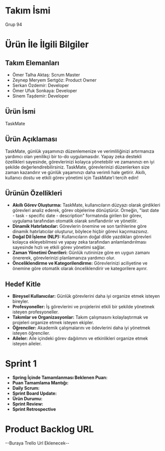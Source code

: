 # Takım İsmi
Grup 94
# Ürün İle İlgili Bilgiler
## Takım Elemanları
* Ömer Talha Aktaş: Scrum Master
* Zeynep Meryem Sertgöz: Product Owner
* Serkan Özdemir: Developer
* Ömer Ufuk Sonkaya: Developer
* Sinem Taşdemir: Developer
## Ürün İsmi
TaskMate
## Ürün Açıklaması
TaskMate, günlük yaşamınızı düzenlemenize ve verimliliğinizi artırmanıza yardımcı olan yenilikçi bir to-do uygulamasıdır. Yapay zeka destekli özellikleri sayesinde, görevlerinizi kolayca yönetebilir ve zamanınızı en iyi şekilde değerlendirebilirsiniz. TaskMate, görevlerinizi düzenlerken size zaman kazandırır ve günlük yaşamınızı daha verimli hale getirir. Akıllı, kullanıcı dostu ve etkili görev yönetimi için TaskMate’i tercih edin!
## Ürünün Özellikleri
* **Akıllı Görev Oluşturma:** TaskMate, kullanıcıların düzyazı olarak girdikleri görevleri analiz ederek, görev objelerine dönüştürür. Örneğin, "last date - task - specific date - description" formatında girilen bir görev, uygulama tarafından otomatik olarak sınıflandırılır ve yönetilir.
* **Dinamik Hatırlatıcılar:** Görevlerin önemine ve son tarihlerine göre dinamik hatırlatıcılar oluşturur, böylece hiçbir görevi kaçırmazsınız.
* **Doğal Dil İşleme (NLP):** Kullanıcıların doğal dilde yazdıkları görevleri kolayca ekleyebilmesi ve yapay zeka tarafından anlamlandırılması sayesinde hızlı ve etkili görev yönetimi sağlar.
* **Zaman Yönetimi Önerileri:** Günlük rutininize göre en uygun zamanı önererek, görevlerinizi planlamanıza yardımcı olur.
* **Önceliklendirme ve Kategorilendirme:** Görevlerinizi aciliyetine ve önemine göre otomatik olarak önceliklendirir ve kategorilere ayırır.
## Hedef Kitle
* **Bireysel Kullanıcılar:** Günlük görevlerini daha iyi organize etmek isteyen bireyler.
* **Profesyoneller:** İş görevlerini ve projelerini etkili bir şekilde yönetmek isteyen profesyoneller.
* **Takımlar ve Organizasyonlar:** Takım çalışmasını kolaylaştırmak ve projeleri organize etmek isteyen ekipler.
* **Öğrenciler:** Akademik çalışmalarını ve ödevlerini daha iyi yönetmek isteyen öğrenciler.
* **Aileler:** Aile içindeki görev dağılımını ve etkinlikleri organize etmek isteyen aileler.
# Sprint 1
* **Spring İçinde Tamamlanması Beklenen Puan:**
* **Puan Tamamlama Mantığı:**
* **Daily Scrum:**
* **Sprint Board Update:**
* **Ürün Durumu:**
* **Sprint Review:**
* **Sprint Retrospective**
# Product Backlog URL
--Buraya Trello Url Eklenecek--
